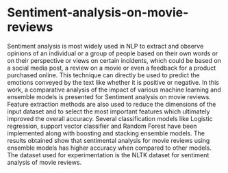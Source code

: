 # Sentiment-analysis-on-movie-reviews
Sentiment analysis is most widely used in NLP to extract and observe opinions of an individual or a group of people based on their own words or on their perspective
or views on certain incidents, which could be based on a social media post, a review on a movie or even a feedback for a product purchased online. 
This technique can directly be used to predict the emotions conveyed by the text like whether it is positive or negative. In this work, a comparative analysis of the impact 
of various machine learning and ensemble models is presented for Sentiment analysis on movie reviews. Feature extraction methods are also used to reduce the dimensions 
of the input dataset and to select the most important features which ultimately improved the overall accuracy. Several classification models like Logistic regression, 
support vector classifier and Random Forest have been implemented along with boosting and stacking ensemble models. The results obtained show that sentimental analysis 
for movie reviews using ensemble models has higher accuracy when compared to other models. The dataset used for experimentation is the NLTK dataset for sentiment analysis 
of movie reviews.
